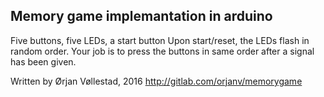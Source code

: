 ##  Memory game implemantation in arduino
  
  Five buttons, five LEDs, a start button
  Upon start/reset, the LEDs flash in 
  random order. Your job is to press the 
  buttons in same order after a signal has 
  been given.
  
  Written by Ørjan Vøllestad, 2016
  http://gitlab.com/orjanv/memorygame

